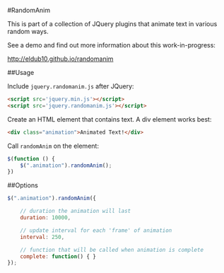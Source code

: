 #RandomAnim

This is part of a collection of JQuery plugins that animate text in various random ways.

See a demo and find out more information about this work-in-progress:

http://eldub10.github.io/randomanim

##Usage

Include `jquery.randomanim.js` after JQuery:
```html
<script src='jquery.min.js'></script>
<script src='jquery.randomanim.js'></script>
```

Create an HTML element that contains text. A div element works best:
```html
<div class="animation">Animated Text!</div>
````

Call `randomAnim` on the element:
```js
$(function () {
	$(".animation").randomAnim();
})
```

##Options
```js
$(".animation").randomAnim({

	// duration the animation will last
	duration: 10000,

	// update interval for each 'frame' of animation
	interval: 250,

	// function that will be called when animation is complete
	complete: function() { }
});
```
